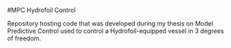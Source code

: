 #MPC Hydrofoil Control

Repository hosting code that was developed during my thesis on Model Predictive Control used to control a Hydrofoil-equipped vessel in 3 degrees of freedom.
